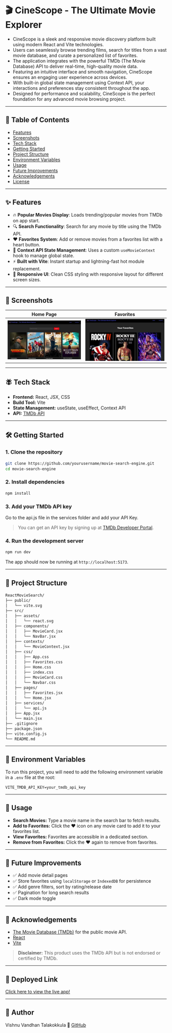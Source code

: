 # 🎬 CineScope - The Ultimate Movie Explorer

- CineScope is a sleek and responsive movie discovery platform built using modern React and Vite technologies.  
- Users can seamlessly browse trending films, search for titles from a vast movie database, and curate a personalized list of favorites.  
- The application integrates with the powerful TMDb (The Movie Database) API to deliver real-time, high-quality movie data.  
- Featuring an intuitive interface and smooth navigation, CineScope ensures an engaging user experience across devices.  
- With built-in global state management using Context API, your interactions and preferences stay consistent throughout the app.  
- Designed for performance and scalability, CineScope is the perfect foundation for any advanced movie browsing project.  

---

## 📌 Table of Contents

- [Features](#features)
- [Screenshots](#screenshots)
- [Tech Stack](#tech-stack)
- [Getting Started](#getting-started)
- [Project Structure](#project-structure)
- [Environment Variables](#environment-variables)
- [Usage](#usage)
- [Future Improvements](#future-improvements)
- [Acknowledgements](#acknowledgements)
- [License](#license)

---

## ✨ Features

- 🔥 **Popular Movies Display**: Loads trending/popular movies from TMDb on app start.
- 🔍 **Search Functionality**: Search for any movie by title using the TMDb API.
- ❤️ **Favorites System**: Add or remove movies from a favorites list with a heart button.
- 📀 **Context API State Management**: Uses a custom `useMovieContext` hook to manage global state.
- ⚡ **Built with Vite**: Instant startup and lightning-fast hot module replacement.
- 🎨 **Responsive UI**: Clean CSS styling with responsive layout for different screen sizes.

---

## 📸 Screenshots

<!-- Replace with your actual screenshots -->
| Home Page | Favorites |
|----------|-----------|
| ![Home Screenshot](src/assets/home.jpg) | ![Favorites Screenshot](src/assets/favorite.jpg) |

---

## 🪰 Tech Stack

- **Frontend:** React, JSX, CSS
- **Build Tool:** Vite
- **State Management:** useState, useEffect, Context API
- **API:** [TMDb API](https://developers.themoviedb.org/)

---

## 🛠️ Getting Started

### 1. Clone the repository

```bash
git clone https://github.com/yourusername/movie-search-engine.git
cd movie-search-engine
```

### 2. Install dependencies

```bash
npm install
```

### 3. Add your TMDb API key

Go to the api.js file in the services folder and add your API Key.

> You can get an API key by signing up at [TMDb Developer Portal](https://www.themoviedb.org/documentation/api).

### 4. Run the development server

```bash
npm run dev
```

The app should now be running at `http://localhost:5173`.

---

## 📁 Project Structure

```
ReactMovieSearch/
├── public/
│   └── vite.svg
├── src/
│   ├── assets/
│   │   └── react.svg
│   ├── components/
│   │   ├── MovieCard.jsx
│   │   └── NavBar.jsx
│   ├── contexts/
│   │   └── MovieContext.jsx
│   ├── css/
│   │   ├── App.css
│   │   ├── Favorites.css
│   │   ├── Home.css
│   │   ├── index.css
│   │   ├── MovieCard.css
│   │   └── Navbar.css
│   ├── pages/
│   │   ├── Favorites.jsx
│   │   └── Home.jsx
│   ├── services/
│   │   └── api.js
│   ├── App.jsx
│   └── main.jsx
├── .gitignore
├── package.json
├── vite.config.js
└── README.md
```

---

## 🔐 Environment Variables

To run this project, you will need to add the following environment variable in a `.env` file at the root:

```env
VITE_TMDB_API_KEY=your_tmdb_api_key
```

---

## 🧪 Usage

- **Search Movies:** Type a movie name in the search bar to fetch results.
- **Add to Favorites:** Click the ❤️ icon on any movie card to add it to your favorites list.
- **View Favorites:** Favorites are accessible in a dedicated section.
- **Remove from Favorites:** Click the ❤️ again to remove from favorites.

---

## 🚧 Future Improvements

- ✅ Add movie detail pages
- ✅ Store favorites using `localStorage` or `IndexedDB` for persistence
- ✅ Add genre filters, sort by rating/release date
- ✅ Pagination for long search results
- ✅ Dark mode toggle

---

## 🙏 Acknowledgements

- [The Movie Database (TMDb)](https://www.themoviedb.org/) for the public movie API.
- [React](https://reactjs.org/)
- [Vite](https://vitejs.dev/)

> **Disclaimer:** This product uses the TMDb API but is not endorsed or certified by TMDb.

---

## 🚀 Deployed Link
[Click here to view the live app!](https://vishnus-react-movie-app.vercel.app/)

---

## 👤 Author
Vishnu Vandhan Talakokkula
🔗 [GitHub](https://github.com/VishVandhan004)  

